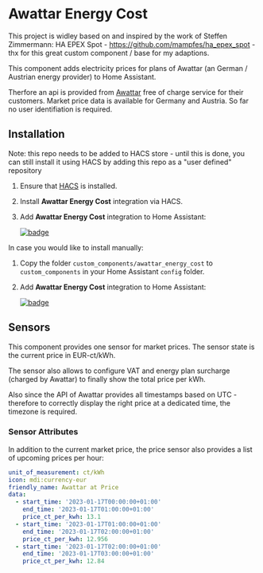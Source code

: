 # Awattar Energy Cost

This project is widley based on and inspired by the work of Steffen Zimmermann: 
HA EPEX Spot - https://github.com/mampfes/ha_epex_spot - thx for this great custom component / base for my adaptions.


This component adds electricity prices for plans of Awattar (an German / Austrian energy provider)  to Home Assistant.

Therfore an api is provided from [Awattar](https://www.awattar.de/services/api) free of charge service for their customers. Market price data is available for Germany and Austria. So far no user identifiation is required.

## Installation

Note: this repo needs to be added to HACS store - until this is done, you can still install it using HACS by adding this repo as a "user defined" repository

1. Ensure that [HACS](https://hacs.xyz) is installed.
2. Install **Awattar Energy Cost** integration via HACS.
3. Add **Awattar Energy Cost** integration to Home Assistant:

   [![badge](https://my.home-assistant.io/badges/config_flow_start.svg)](https://my.home-assistant.io/redirect/config_flow_start?domain=awattar_energy_cost)

In case you would like to install manually:

1. Copy the folder `custom_components/awattar_energy_cost` to `custom_components` in your Home Assistant `config` folder.
2. Add **Awattar Energy Cost** integration to Home Assistant:

    [![badge](https://my.home-assistant.io/badges/config_flow_start.svg)](https://my.home-assistant.io/redirect/config_flow_start?domain=awattar_energy_cost)

## Sensors

This component provides one sensor for market prices. The sensor state is the current price in EUR-ct/kWh.

The sensor also allows to configure VAT and energy plan surcharge (charged by Awattar) to finally show the total price per kWh.

Also since the API of Awattar provides all timestamps based on UTC - therefore to correctly display the right price at a dedicated time, the timezone is required.

### Sensor Attributes

In addition to the current market price, the price sensor also provides a list of upcoming prices per hour:

```yaml
unit_of_measurement: ct/kWh
icon: mdi:currency-eur
friendly_name: Awattar at Price
data:
  - start_time: '2023-01-17T00:00:00+01:00'
    end_time: '2023-01-17T01:00:00+01:00'
    price_ct_per_kwh: 13.1
  - start_time: '2023-01-17T01:00:00+01:00'
    end_time: '2023-01-17T02:00:00+01:00'
    price_ct_per_kwh: 12.956
  - start_time: '2023-01-17T02:00:00+01:00'
    end_time: '2023-01-17T03:00:00+01:00'
    price_ct_per_kwh: 12.84
```